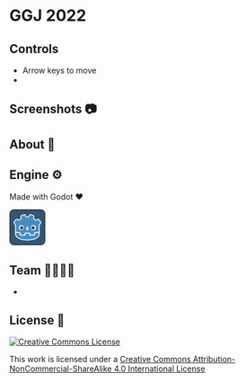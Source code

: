 # GGJ 2022





## Controls

* Arrow keys to move
* 

## Screenshots 📷





## About 🔴



## Engine ⚙️

Made with Godot :heart: 

![icon](icon.png)

## Team 👨‍👨‍👦‍👦

* 



## License 📜

<a rel="license" href="http://creativecommons.org/licenses/by-nc-sa/4.0/"><img alt="Creative Commons License" style="border-width:0" src="https://i.creativecommons.org/l/by-nc-sa/4.0/88x31.png" /></a>

This work is licensed under a <a rel="license" href="http://creativecommons.org/licenses/by-nc-sa/4.0/">Creative Commons Attribution-NonCommercial-ShareAlike 4.0 International License</a>


